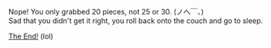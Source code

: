 Nope! You only grabbed 20 pieces, not 25 or 30. (ノへ￣、)                                          
Sad that you didn't get it right, you roll back onto the couch and go to sleep.

[The End!](./the-end.md) (lol)
